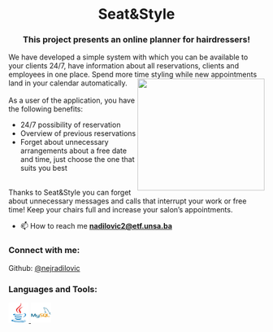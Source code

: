 <h1 align="center">Seat&Style</h1>
<h3 align="center">This project presents an online planner for hairdressers!</h3>

We have developed a simple system with which you can be available to your clients 24/7, have information about all reservations, clients and employees in one place.
Spend more time styling while new appointments land in your calendar automatically. 
<img src="https://user-images.githubusercontent.com/115956648/206901031-d190d63d-47d0-424b-ab3e-76189c24b7c7.png" align="right" width="250" height="220"/>  
<br clear="left"/>
As a user of the application, you have the following benefits: <br />
* 24/7 possibility of reservation <br />
* Overview of previous reservations <br /> 
* Forget about unnecessary arrangements about a free date and time, just choose the one that suits you best <br /> <br />

Thanks to Seat&Style you can forget about unnecessary messages and calls that interrupt your work or free time! Keep your chairs full and increase your salon’s appointments. <br />
- 📫 How to reach me **nadilovic2@etf.unsa.ba**
<h3 align="left">Connect with me:</h3>

Github: [@nejradilovic](https://github.com/nejradilovic)


<h3 align="left">Languages and Tools:</h3>
<p align="left"> <a href="https://www.java.com" target="_blank" rel="noreferrer"> <img src="https://raw.githubusercontent.com/devicons/devicon/master/icons/java/java-original.svg" alt="java" width="40" height="40"/> </a> <a href="https://www.mysql.com/" target="_blank" rel="noreferrer"> <img src="https://raw.githubusercontent.com/devicons/devicon/master/icons/mysql/mysql-original-wordmark.svg" alt="mysql" width="40" height="40"/> </a> </p>
